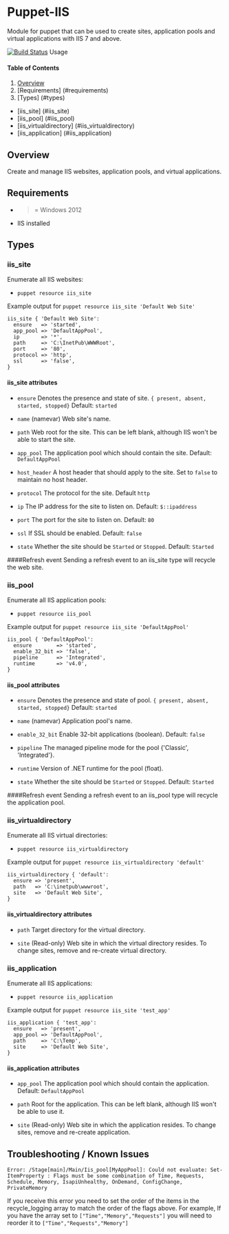 # Puppet-IIS
Module for puppet that can be used to create sites, application pools and virtual applications with IIS 7 and above.

[![Build Status](https://travis-ci.org/voxpupuli/puppet-iis.svg?branch=master)](https://travis-ci.org/voxpupuli/puppet-iis)
Usage

#### Table of Contents
1. [Overview](#overview)
1. [Requirements] (#requirements)
1. [Types] (#types)
  * [iis_site] (#iis_site)
  * [iis_pool] (#iis_pool)
  * [iis_virtualdirectory] (#iis_virtualdirectory)
  * [iis_application] (#iis_application)

## Overview

Create and manage IIS websites, application pools, and virtual applications.

## Requirements

- >= Windows 2012
- IIS installed

## Types

### iis_site

Enumerate all IIS websites:
* `puppet resource iis_site`

Example output for `puppet resource iis_site 'Default Web Site'`
```puppet
iis_site { 'Default Web Site':
  ensure   => 'started',
  app_pool => 'DefaultAppPool',
  ip       => '*',
  path     => 'C:\InetPub\WWWRoot',
  port     => '80',
  protocol => 'http',
  ssl      => 'false',
}
```

#### iis_site attributes

* `ensure`
Denotes the presence and state of site. `{ present, absent, started, stopped}`
Default: `started`

* `name`
(namevar) Web site's name.

* `path`
Web root for the site.  This can be left blank, although IIS won't
be able to start the site.

* `app_pool`
The application pool which should contain the site. Default: `DefaultAppPool`

* `host_header`
A host header that should apply to the site. Set to `false` to maintain
no host header.

* `protocol`
The protocol for the site. Default `http`

* `ip`
The IP address for the site to listen on. Default: `$::ipaddress`

* `port`
The port for the site to listen on. Default: `80`

* `ssl`
If SSL should be enabled. Default: `false`

* `state`
Whether the site should be `Started` or `Stopped`.  Default: `Started`

####Refresh event
Sending a refresh event to an iis_site type will recycle the web site.

### iis_pool

Enumerate all IIS application pools:
* `puppet resource iis_pool`

Example output for `puppet resource iis_site 'DefaultAppPool'`
```puppet
iis_pool { 'DefaultAppPool':
  ensure        => 'started',
  enable_32_bit => 'false',
  pipeline      => 'Integrated',
  runtime       => 'v4.0',
}
```

#### iis_pool attributes

* `ensure`
Denotes the presence and state of pool. `{ present, absent, started, stopped}`
Default: `started`

* `name`
(namevar) Application pool's name.

* `enable_32_bit`
Enable 32-bit applications (boolean). Default: `false`

* `pipeline`
The managed pipeline mode for the pool {'Classic', 'Integrated'}.

* `runtime`
Version of .NET runtime for the pool (float).

* `state`
Whether the site should be `Started` or `Stopped`.  Default: `Started`

####Refresh event
Sending a refresh event to an iis_pool type will recycle the application pool.

### iis_virtualdirectory

Enumerate all IIS virtual directories:
* `puppet resource iis_virtualdirectory`

Example output for `puppet resource iis_virtualdirectory 'default'`
```puppet
iis_virtualdirectory { 'default':
  ensure => 'present',
  path   => 'C:\inetpub\wwwroot',
  site   => 'Default Web Site',
}
```

#### iis_virtualdirectory attributes

* `path`
Target directory for the virtual directory.

* `site`
(Read-only) Web site in which the virtual directory resides.
To change sites, remove and re-create virtual directory.

### iis_application

Enumerate all IIS applications:
* `puppet resource iis_application`

Example output for `puppet resource iis_site 'test_app'`
```puppet
iis_application { 'test_app':
  ensure   => 'present',
  app_pool => 'DefaultAppPool',
  path     => 'C:\Temp',
  site     => 'Default Web Site',
}
```

#### iis_application attributes

* `app_pool`
The application pool which should contain the application. Default: `DefaultAppPool`

* `path`
Root for the application.  This can be left blank, although IIS won't
be able to use it.

* `site`
(Read-only) Web site in which the application resides.
To change sites, remove and re-create application.

## Troubleshooting / Known Issues

`Error: /Stage[main]/Main/Iis_pool[MyAppPool]: Could not evaluate: Set-ItemProperty : Flags must be some combination of Time, Requests, Schedule, Memory, IsapiUnhealthy, OnDemand, ConfigChange, PrivateMemory`

If you receive this error you need to set the order of the items in the recycle_logging array to match the order of the flags above. For example,
If you have the array set to `["Time","Memory","Requests"]` you will need to reorder it to `["Time","Requests","Memory"]`